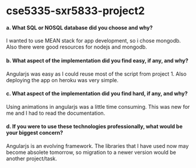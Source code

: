 # cse5335-sxr5833-project2

#### a. What SQL or NOSQL database did you choose and why?
  I wanted to use MEAN stack for app development, so i chose mongodb. Also there were good resources for nodejs and mongodb.

#### b. What aspect of the implementation did you find easy, if any, and why?
  Angularjs was easy as I could reuse most of the script from project 1. Also deploying the app on heroku was very simple.

#### c. What aspect of the implementation did you find hard, if any, and why?
  Using animations in angularjs was a little time consuming. This was new for me and I had to read the documentation.

#### d. If you were to use these technologies professionally, what would be your biggest concern?
  Angularjs is an evolving framework. The libraries that I have used now may become absolete tomorrow, so migration to a newer version would be another project/task.